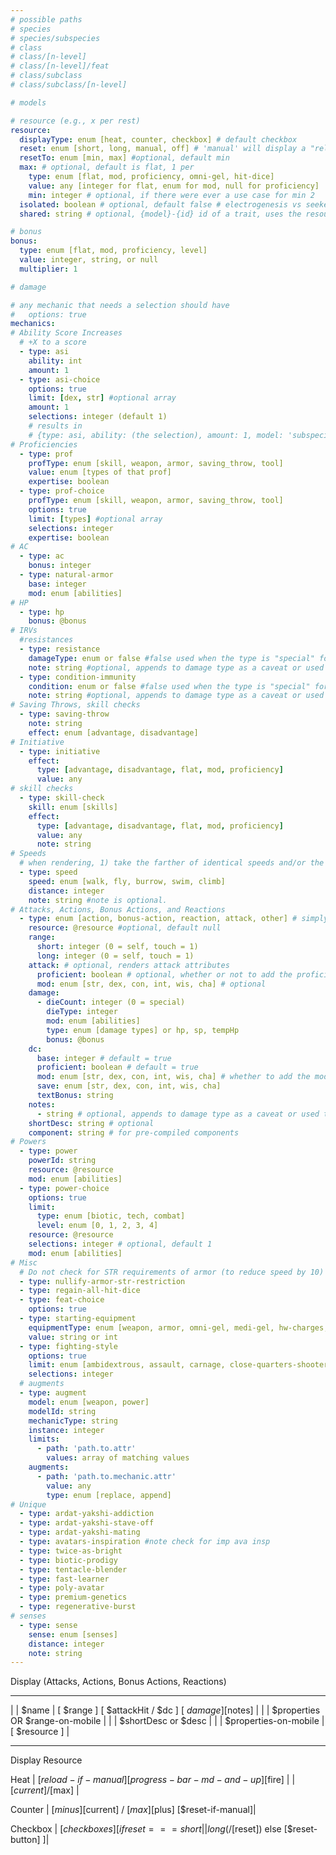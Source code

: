 ```yaml
---
# possible paths
# species
# species/subspecies
# class
# class/[n-level]
# class/[n-level]/feat
# class/subclass
# class/subclass/[n-level]

# models

# resource (e.g., x per rest)
resource:
  displayType: enum [heat, counter, checkbox] # default checkbox
  reset: enum [short, long, manual, off] # 'manual' will display a "reload" button, default long, "off" will have no toggles
  resetTo: enum [min, max] #optional, default min
  max: # optional, default is flat, 1 per
    type: enum [flat, mod, proficiency, omni-gel, hit-dice]
    value: any [integer for flat, enum for mod, null for proficiency]
    min: integer # optional, if there were ever a use case for min 2
  isolated: boolean # optional, default false # electrogenesis vs seeker swarm. egen needs uses that are combined, ss needs isolated
  shared: string # optional, {model}-{id} id of a trait, uses the resource of another trait

# bonus
bonus:
  type: enum [flat, mod, proficiency, level]
  value: integer, string, or null
  multiplier: 1

# damage

# any mechanic that needs a selection should have
#   options: true
mechanics:
# Ability Score Increases
  # +X to a score
  - type: asi
    ability: int
    amount: 1
  - type: asi-choice
    options: true
    limit: [dex, str] #optional array
    amount: 1
    selections: integer (default 1)
    # results in
    # {type: asi, ability: (the selection), amount: 1, model: 'subspecies-options', id: 'cybernetic-augmentation-cerebral', path: 'species'}
# Proficiencies
  - type: prof
    profType: enum [skill, weapon, armor, saving_throw, tool]
    value: enum [types of that prof]
    expertise: boolean
  - type: prof-choice
    profType: enum [skill, weapon, armor, saving_throw, tool]
    options: true
    limit: [types] #optional array
    selections: integer
    expertise: boolean
# AC
  - type: ac
    bonus: integer
  - type: natural-armor
    base: integer
    mod: enum [abilities]
# HP
  - type: hp
    bonus: @bonus
# IRVs
  #resistances
  - type: resistance
    damageType: enum or false #false used when the type is "special" for oddballs like "falling damage"
    note: string #optional, appends to damage type as a caveat or used to display text for special damage types
  - type: condition-immunity
    condition: enum or false #false used when the type is "special" for oddballs like "falling damage"
    note: string #optional, appends to damage type as a caveat or used to display text for special damage types
# Saving Throws, skill checks
  - type: saving-throw
    note: string
    effect: enum [advantage, disadvantage]
# Initiative
  - type: initiative
    effect:
      type: [advantage, disadvantage, flat, mod, proficiency]
      value: any
# skill checks
  - type: skill-check
    skill: enum [skills]
    effect:
      type: [advantage, disadvantage, flat, mod, proficiency]
      value: any
      note: string
# Speeds
  # when rendering, 1) take the farther of identical speeds and/or the one without a note
  - type: speed
    speed: enum [walk, fly, burrow, swim, climb]
    distance: integer
    note: string #note is optional.
# Attacks, Actions, Bonus Actions, and Reactions
  - type: enum [action, bonus-action, reaction, attack, other] # simply indicates where to render on the character sheet
    resource: @resource #optional, default null
    range:
      short: integer (0 = self, touch = 1)
      long: integer (0 = self, touch = 1)
    attack: # optional, renders attack attributes
      proficient: boolean # optional, whether or not to add the proficiency bonus to attack, damage, etc
      mod: enum [str, dex, con, int, wis, cha] # optional
    damage:
      - dieCount: integer (0 = special)
        dieType: integer
        mod: enum [abilities]
        type: enum [damage types] or hp, sp, tempHp
        bonus: @bonus
    dc:
      base: integer # default = true
      proficient: boolean # default = true
      mod: enum [str, dex, con, int, wis, cha] # whether to add the mod to the dc
      save: enum [str, dex, con, int, wis, cha]
      textBonus: string
    notes:
      - string # optional, appends to damage type as a caveat or used to display text for special damage types
    shortDesc: string # optional
    component: string # for pre-compiled components
# Powers
  - type: power
    powerId: string
    resource: @resource
    mod: enum [abilities]
  - type: power-choice
    options: true
    limit:
      type: enum [biotic, tech, combat]
      level: enum [0, 1, 2, 3, 4]
    resource: @resource
    selections: integer # optional, default 1
    mod: enum [abilities]
# Misc
  # Do not check for STR requirements of armor (to reduce speed by 10)
  - type: nullify-armor-str-restriction
  - type: regain-all-hit-dice
  - type: feat-choice
    options: true
  - type: starting-equipment
    equipmentType: enum [weapon, armor, omni-gel, medi-gel, hw-charges, tool]
    value: string or int
  - type: fighting-style
    options: true
    limit: enum [ambidextrous, assault, carnage, close-quarters-shooter, sniper]
    selections: integer
  # augments
  - type: augment
    model: enum [weapon, power]
    modelId: string
    mechanicType: string
    instance: integer
    limits:
      - path: 'path.to.attr'
        values: array of matching values
    augments:
      - path: 'path.to.mechanic.attr'
        value: any
        type: enum [replace, append]
# Unique
  - type: ardat-yakshi-addiction
  - type: ardat-yakshi-stave-off
  - type: ardat-yakshi-mating
  - type: avatars-inspiration #note check for imp ava insp
  - type: twice-as-bright
  - type: biotic-prodigy
  - type: tentacle-blender
  - type: fast-learner
  - type: poly-avatar
  - type: premium-genetics
  - type: regenerative-burst
# senses
  - type: sense
    sense: enum [senses]
    distance: integer
    note: string
---
```



Display (Attacks, Actions, Bonus Actions, Reactions)
______________________________________________________________________________________
| | $name |           [ $range ]  [ $attackHit / $dc ]         [ $damage ]  [$notes] |
| | $properties OR $range-on-mobile |
| | $shortDesc or $desc |
| | $properties-on-mobile |                                            [ $resource ] |
______________________________________________________________________________________

Display Resource

Heat
| [$reload-if-manual] [progress-bar-md-and-up] [$fire] |
|                     [$current] / [$max]              |

Counter
| [$minus] [$current] / [$max] [$plus] [$reset-if-manual]|

Checkbox
| [$checkboxes] [if reset === short || long ( / [$reset]) else [$reset-button] ]|
